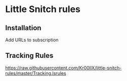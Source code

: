 
# Little Snitch rules

## Installation

Add URLs to subscription


## Tracking Rules
https://raw.githubusercontent.com/Kr00lIX/little-snitch-rules/master/Tracking.lsrules
